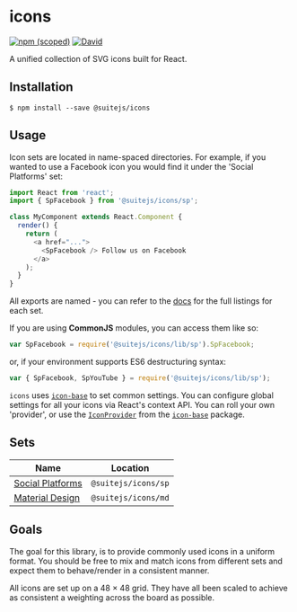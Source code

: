 # icons

[![npm (scoped)](https://img.shields.io/npm/v/@suitejs/icons.svg?style=flat-square)](https://www.npmjs.com/package/@suitejs/icons) [![David](https://david-dm.org/suitejs/suitejs/status.svg?path=packages/icons&style=flat-square)](https://david-dm.org/suitejs/suitejs?path=packages/icons)

A unified collection of SVG icons built for React.

## Installation

```
$ npm install --save @suitejs/icons
```

## Usage

Icon sets are located in name-spaced directories. For example, if you wanted to use a Facebook icon you would find it under the 'Social Platforms' set:

```js
import React from 'react';
import { SpFacebook } from '@suitejs/icons/sp';

class MyComponent extends React.Component {
  render() {
    return (
      <a href="...">
        <SpFacebook /> Follow us on Facebook
      </a>
    );
  }
}
```
All exports are named - you can refer to the [docs](https://github.com/suitejs/suitejs/blob/master/packages/icons/docs) for the full listings for each set.

If you are using **CommonJS** modules, you can access them like so:

```js
var SpFacebook = require('@suitejs/icons/lib/sp').SpFacebook;
```

or, if your environment supports ES6 destructuring syntax:

```js
var { SpFacebook, SpYouTube } = require('@suitejs/icons/lib/sp');
```

`icons` uses [`icon-base`](https://github.com/suitejs/suitejs/tree/master/packages/icon-base) to set common settings. You can configure global settings for all your icons via React's context API. You can roll your own 'provider', or use the [`IconProvider`](https://github.com/suitejs/suitejs/tree/master/packages/icon-base#global-configuration) from the [`icon-base`](https://github.com/suitejs/suitejs/tree/master/packages/icon-base) package.

## Sets

| Name | Location |
| --- | --- |
| [Social Platforms](https://github.com/suitejs/suitejs/blob/master/packages/icons/docs/sp.md) | `@suitejs/icons/sp` |
| [Material Design](https://github.com/suitejs/suitejs/blob/master/packages/icons/docs/md.md) | `@suitejs/icons/md` |

## Goals

The goal for this library, is to provide commonly used icons in a uniform format. You should be free to mix and match icons from different sets and expect them to behave/render in a consistent manner.

All icons are set up on a 48 &times; 48 grid. They have all been scaled to achieve as consistent a weighting across the board as possible.
